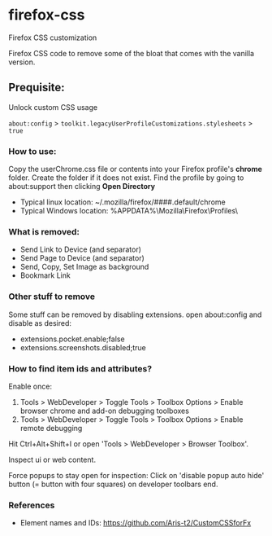 # firefox-css
Firefox CSS customization

Firefox CSS code to remove some of the bloat that comes with the vanilla version.

## Prequisite:
Unlock custom CSS usage

`about:config` > `toolkit.legacyUserProfileCustomizations.stylesheets` > `true`  


### How to use:
Copy the userChrome.css file or contents into your Firefox profile's **chrome** folder. Create the folder if it does not exist.
Find the profile by going to about:support then clicking **Open Directory**

* Typical linux location: ~/.mozilla/firefox/####.default/chrome
* Typical Windows location: %APPDATA%\Mozilla\Firefox\Profiles\

### What is removed:
* Send Link to Device (and separator)
* Send Page to Device (and separator)
* Send, Copy, Set Image as background
* Bookmark Link

### Other stuff to remove
Some stuff can be removed by disabling extensions. open about:config and disable as desired:
* extensions.pocket.enable;false
* extensions.screenshots.disabled;true

### How to find item ids and attributes?

Enable once:
1. Tools > WebDeveloper > Toggle Tools > Toolbox Options > Enable browser chrome and add-on debugging toolboxes
2. Tools > WebDeveloper > Toggle Tools > Toolbox Options > Enable remote debugging

Hit Ctrl+Alt+Shift+I or open 'Tools > WebDeveloper > Browser Toolbox'.

Inspect ui or web content.

Force popups to stay open for inspection:
Click on 'disable popup auto hide' button (= button with four squares) on developer toolbars end.

### References
* Element names and IDs: https://github.com/Aris-t2/CustomCSSforFx
